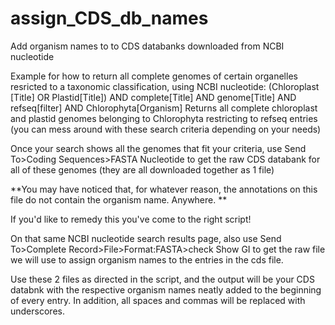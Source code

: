 # assign_CDS_db_names
Add organism names to to CDS databanks downloaded from NCBI nucleotide

Example for how to return all complete genomes of certain organelles resricted to a taxonomic classification, using NCBI nucleotide:
(Chloroplast [Title] OR Plastid[Title]) AND complete[Title] AND genome[Title] AND refseq[filter] AND Chlorophyta[Organism] 
Returns all complete chloroplast and plastid genomes belonging to Chlorophyta restricting to refseq entries (you can mess around with these search criteria depending on your needs)

Once your search shows all the genomes that fit your criteria, use Send To>Coding Sequences>FASTA Nucleotide to get the raw CDS databank for all of these genomes (they are all downloaded together as 1 file)

**You may have noticed that, for whatever reason, the annotations on this file do not contain the organism name. Anywhere.
**

If you'd like to remedy this you've come to the right script!

On that same NCBI nucleotide search results page, also use Send To>Complete Record>File>Format:FASTA>check Show GI to get the raw file we will use to assign organism names to the entries in the cds file.

Use these 2 files as directed in the script, and the output will be your CDS databnk with the respective organism names neatly added to the beginning of every entry. In addition, all spaces and commas will be replaced with underscores.
